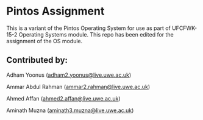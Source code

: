 # Pintos Assignment 
This is a variant of the Pintos Operating System for use as part of UFCFWK-15-2 Operating Systems module.
This repo has been edited for the assignment of the OS module.

## Contributed by:
Adham Yoonus (adham2.yoonus@live.uwe.ac.uk)

Ammar Abdul Rahman (ammar2.rahman@live.uwe.ac.uk)

Ahmed Affan (ahmed2.affan@live.uwe.ac.uk)

Aminath Muzna (aminath3.muzna@live.uwe.ac.uk)
